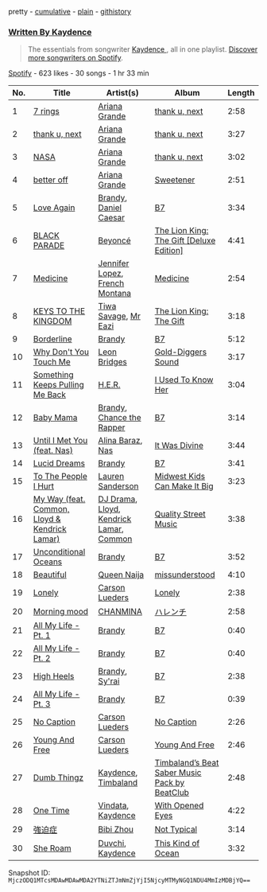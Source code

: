 pretty - [cumulative](/playlists/cumulative/37i9dQZF1EFR1DGWR7P5Kh.md) - [plain](/playlists/plain/37i9dQZF1EFR1DGWR7P5Kh) - [githistory](https://github.githistory.xyz/mackorone/spotify-playlist-archive/blob/main/playlists/plain/37i9dQZF1EFR1DGWR7P5Kh)

### [Written By Kaydence ](https://open.spotify.com/playlist/37i9dQZF1EFR1DGWR7P5Kh)

> The essentials from songwriter <a href="https://artists.spotify.com/songwriter/6U4NLpJSiOtRzGLs9R3IZQ">Kaydence </a>, all in one playlist\. <a href="spotify:genre:songwriters\-page">Discover more songwriters on Spotify</a>.

[Spotify](https://open.spotify.com/user/spotify) - 623 likes - 30 songs - 1 hr 33 min

| No. | Title | Artist(s) | Album | Length |
|---|---|---|---|---|
| 1 | [7 rings](https://open.spotify.com/track/6ocbgoVGwYJhOv1GgI9NsF) | [Ariana Grande](https://open.spotify.com/artist/66CXWjxzNUsdJxJ2JdwvnR) | [thank u, next](https://open.spotify.com/album/2fYhqwDWXjbpjaIJPEfKFw) | 2:58 |
| 2 | [thank u, next](https://open.spotify.com/track/3e9HZxeyfWwjeyPAMmWSSQ) | [Ariana Grande](https://open.spotify.com/artist/66CXWjxzNUsdJxJ2JdwvnR) | [thank u, next](https://open.spotify.com/album/2fYhqwDWXjbpjaIJPEfKFw) | 3:27 |
| 3 | [NASA](https://open.spotify.com/track/4SPu0Ql902hTVXkBoNIYtq) | [Ariana Grande](https://open.spotify.com/artist/66CXWjxzNUsdJxJ2JdwvnR) | [thank u, next](https://open.spotify.com/album/6sUzNE1SPNLBXBCZs3PIAO) | 3:02 |
| 4 | [better off](https://open.spotify.com/track/3NbTQ8ZbHU6MSEVUFAVCJ9) | [Ariana Grande](https://open.spotify.com/artist/66CXWjxzNUsdJxJ2JdwvnR) | [Sweetener](https://open.spotify.com/album/3tx8gQqWbGwqIGZHqDNrGe) | 2:51 |
| 5 | [Love Again](https://open.spotify.com/track/4zxcKfH4FcsMz3YitP2gG0) | [Brandy](https://open.spotify.com/artist/05oH07COxkXKIMt6mIPRee), [Daniel Caesar](https://open.spotify.com/artist/20wkVLutqVOYrc0kxFs7rA) | [B7](https://open.spotify.com/album/3qrqjSJilAHhhCYeSr7pD7) | 3:34 |
| 6 | [BLACK PARADE](https://open.spotify.com/track/1TeDbA2Hfy14sEjoUvZ8Pa) | [Beyoncé](https://open.spotify.com/artist/6vWDO969PvNqNYHIOW5v0m) | [The Lion King: The Gift \[Deluxe Edition\]](https://open.spotify.com/album/7kUuNU2LRmr9XbwLHXU9UZ) | 4:41 |
| 7 | [Medicine](https://open.spotify.com/track/5WPawmpYBLjBbUjXoixxdQ) | [Jennifer Lopez](https://open.spotify.com/artist/2DlGxzQSjYe5N6G9nkYghR), [French Montana](https://open.spotify.com/artist/6vXTefBL93Dj5IqAWq6OTv) | [Medicine](https://open.spotify.com/album/3erdzTVQY3kQfUaP60GiYu) | 2:54 |
| 8 | [KEYS TO THE KINGDOM](https://open.spotify.com/track/3KZK9MF3bAixN5UWOHVTbf) | [Tiwa Savage](https://open.spotify.com/artist/1hNaHKp2Za5YdOAG0WnRbc), [Mr Eazi](https://open.spotify.com/artist/4TAoP0f9OuWZUesao43xUW) | [The Lion King: The Gift](https://open.spotify.com/album/552zi1M53PQAX5OH4FIdTx) | 3:18 |
| 9 | [Borderline](https://open.spotify.com/track/3Yrmzj5kIcASKndfutrJjC) | [Brandy](https://open.spotify.com/artist/05oH07COxkXKIMt6mIPRee) | [B7](https://open.spotify.com/album/3qrqjSJilAHhhCYeSr7pD7) | 5:12 |
| 10 | [Why Don't You Touch Me](https://open.spotify.com/track/2zBlJIbYVotuBXkLyM0dPw) | [Leon Bridges](https://open.spotify.com/artist/3qnGvpP8Yth1AqSBMqON5x) | [Gold\-Diggers Sound](https://open.spotify.com/album/6pKaUDUnQiZgWLPZJqwkzn) | 3:17 |
| 11 | [Something Keeps Pulling Me Back](https://open.spotify.com/track/6WC5YDTKztcTU3tWux0Jk1) | [H.E.R.](https://open.spotify.com/artist/3Y7RZ31TRPVadSFVy1o8os) | [I Used To Know Her](https://open.spotify.com/album/0IMTA2Wz6p8CNZ0MDK2zvg) | 3:04 |
| 12 | [Baby Mama](https://open.spotify.com/track/2vF4tAlCnTCQnIFWLQ2VbL) | [Brandy](https://open.spotify.com/artist/05oH07COxkXKIMt6mIPRee), [Chance the Rapper](https://open.spotify.com/artist/1anyVhU62p31KFi8MEzkbf) | [B7](https://open.spotify.com/album/3qrqjSJilAHhhCYeSr7pD7) | 3:14 |
| 13 | [Until I Met You \(feat\. Nas\)](https://open.spotify.com/track/5tvOLMuCEJqn97twRmMhW9) | [Alina Baraz](https://open.spotify.com/artist/6hfwwpXqZPRC9CsKI7qtv1), [Nas](https://open.spotify.com/artist/20qISvAhX20dpIbOOzGK3q) | [It Was Divine](https://open.spotify.com/album/0nmCwOAFeqD69X1MWwKTS6) | 3:44 |
| 14 | [Lucid Dreams](https://open.spotify.com/track/3TxvjfiCEb27MXPXGAW8JZ) | [Brandy](https://open.spotify.com/artist/05oH07COxkXKIMt6mIPRee) | [B7](https://open.spotify.com/album/3qrqjSJilAHhhCYeSr7pD7) | 3:41 |
| 15 | [To The People I Hurt](https://open.spotify.com/track/5Gy5bH3h91a6l2ZH4XXajE) | [Lauren Sanderson](https://open.spotify.com/artist/06vRrrjT3DBRkhBlXoBdYj) | [Midwest Kids Can Make It Big](https://open.spotify.com/album/2ICYFg0NfPljZc6nxjZk1X) | 3:23 |
| 16 | [My Way \(feat\. Common, Lloyd & Kendrick Lamar\)](https://open.spotify.com/track/1MiOERiZEithQZt3SviVPl) | [DJ Drama](https://open.spotify.com/artist/5oNgAs7j5XcBMzWv3HAnHG), [Lloyd](https://open.spotify.com/artist/1Xfmvd48oOhEWkscWyEbh9), [Kendrick Lamar](https://open.spotify.com/artist/2YZyLoL8N0Wb9xBt1NhZWg), [Common](https://open.spotify.com/artist/2GHclqNVjqGuiE5mA7BEoc) | [Quality Street Music](https://open.spotify.com/album/7dRun7qvnfPxrC41bgI0WH) | 3:38 |
| 17 | [Unconditional Oceans](https://open.spotify.com/track/5oo3XaASxXbrq1CJU0pSlU) | [Brandy](https://open.spotify.com/artist/05oH07COxkXKIMt6mIPRee) | [B7](https://open.spotify.com/album/3qrqjSJilAHhhCYeSr7pD7) | 3:52 |
| 18 | [Beautiful](https://open.spotify.com/track/3SylZsUCrHAlag6Q4BmYD7) | [Queen Naija](https://open.spotify.com/artist/3nViOFa3kZW8OMSNOzwr98) | [missunderstood](https://open.spotify.com/album/4vIKuMcGxldTXjswEuNs7u) | 4:10 |
| 19 | [Lonely](https://open.spotify.com/track/1DkdUiBSkgXCHBeR6YOt51) | [Carson Lueders](https://open.spotify.com/artist/5Hp5hfBF49kKn8KAkgvNhz) | [Lonely](https://open.spotify.com/album/4a5e8AREAH4gVfVTNrbgLE) | 2:38 |
| 20 | [Morning mood](https://open.spotify.com/track/6afm7s2VOs2hX4WoFGym76) | [CHANMINA](https://open.spotify.com/artist/2vjeuQwzSP5ErC1S41gONX) | [ハレンチ](https://open.spotify.com/album/7FlnNVqs9nwO2NKe37zxFh) | 2:58 |
| 21 | [All My Life \- Pt\. 1](https://open.spotify.com/track/1qXu9T7d1EJ23tqc4cLKcu) | [Brandy](https://open.spotify.com/artist/05oH07COxkXKIMt6mIPRee) | [B7](https://open.spotify.com/album/3qrqjSJilAHhhCYeSr7pD7) | 0:40 |
| 22 | [All My Life \- Pt\. 2](https://open.spotify.com/track/0SEwGE9vNsQsoyO6CxBjMA) | [Brandy](https://open.spotify.com/artist/05oH07COxkXKIMt6mIPRee) | [B7](https://open.spotify.com/album/3qrqjSJilAHhhCYeSr7pD7) | 0:40 |
| 23 | [High Heels](https://open.spotify.com/track/2NwS0Ki7W63Ls4GEMxPP8T) | [Brandy](https://open.spotify.com/artist/05oH07COxkXKIMt6mIPRee), [Sy'rai](https://open.spotify.com/artist/1k5wFphNsHxcR3Q3FJj6sI) | [B7](https://open.spotify.com/album/3qrqjSJilAHhhCYeSr7pD7) | 2:38 |
| 24 | [All My Life \- Pt\. 3](https://open.spotify.com/track/2JZRFfvZd8PmZftsGRwb1I) | [Brandy](https://open.spotify.com/artist/05oH07COxkXKIMt6mIPRee) | [B7](https://open.spotify.com/album/3qrqjSJilAHhhCYeSr7pD7) | 0:39 |
| 25 | [No Caption](https://open.spotify.com/track/0oxJLSSARMeex4ECEFa5jG) | [Carson Lueders](https://open.spotify.com/artist/5Hp5hfBF49kKn8KAkgvNhz) | [No Caption](https://open.spotify.com/album/79AFj3rfMfrKcXPaJVfUuE) | 2:26 |
| 26 | [Young And Free](https://open.spotify.com/track/4o7jNKOHdwtgdZAGby2TV2) | [Carson Lueders](https://open.spotify.com/artist/5Hp5hfBF49kKn8KAkgvNhz) | [Young And Free](https://open.spotify.com/album/2sIJD8kpK3RhvBKkMQLfKm) | 2:46 |
| 27 | [Dumb Thingz](https://open.spotify.com/track/5RcMLdjofr40JUqei7d5qf) | [Kaydence](https://open.spotify.com/artist/1LSEHcEojfn4kn3z1KkRP2), [Timbaland](https://open.spotify.com/artist/5Y5TRrQiqgUO4S36tzjIRZ) | [Timbaland’s Beat Saber Music Pack by BeatClub](https://open.spotify.com/album/0huZW5ISjHtFKTGHhxkJwm) | 2:48 |
| 28 | [One Time](https://open.spotify.com/track/4izDzEzyImtM7pnatHpj03) | [Vindata](https://open.spotify.com/artist/1Vxf1UfzcxqzqItoOA0DDT), [Kaydence](https://open.spotify.com/artist/1LSEHcEojfn4kn3z1KkRP2) | [With Opened Eyes](https://open.spotify.com/album/5ECjc1swRz9eytd7z1TKkW) | 4:22 |
| 29 | [強迫症](https://open.spotify.com/track/5KQFnunZEKYmzBiHH7OZG6) | [Bibi Zhou](https://open.spotify.com/artist/3WHsy1Rq4vPEdRyo9P3a48) | [Not Typical](https://open.spotify.com/album/7HjJPtOBqOYWWaQTb9D37x) | 3:14 |
| 30 | [She Roam](https://open.spotify.com/track/0B0D7eu4ofuVlD8Jt0f8Up) | [Duvchi](https://open.spotify.com/artist/0Pv1zES3REvZ4OuYrW2tGc), [Kaydence](https://open.spotify.com/artist/1LSEHcEojfn4kn3z1KkRP2) | [This Kind of Ocean](https://open.spotify.com/album/0EF5o0sOBWv9jUdI9YXL18) | 3:32 |

Snapshot ID: `MjczODQ1MTcsMDAwMDAwMDA2YTNiZTJmNmZjYjI5NjcyMTMyNGQ1NDU4MmIzMDBjYQ==`